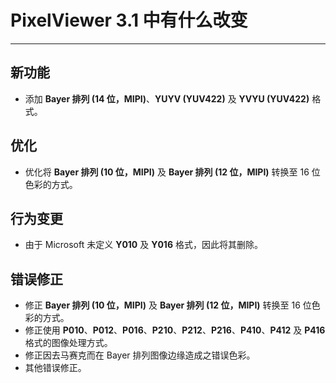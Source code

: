 ﻿# PixelViewer 3.1 中有什么改变
 ---

## 新功能
+ 添加 **Bayer 排列 (14 位，MIPI)**、**YUYV (YUV422)** 及 **YVYU (YUV422)** 格式。

## 优化
+ 优化将 **Bayer 排列 (10 位，MIPI)** 及 **Bayer 排列 (12 位，MIPI)** 转换至 16 位色彩的方式。

## 行为变更
+ 由于 Microsoft 未定义 **Y010** 及 **Y016** 格式，因此将其删除。

## 错误修正
+ 修正 **Bayer 排列 (10 位，MIPI)** 及 **Bayer 排列 (12 位，MIPI)** 转换至 16 位色彩的方式。
+ 修正使用 **P010**、**P012**、**P016**、**P210**、**P212**、**P216**、**P410**、**P412** 及 **P416** 格式的图像处理方式。
+ 修正因去马赛克而在 Bayer 排列图像边缘造成之错误色彩。
+ 其他错误修正。